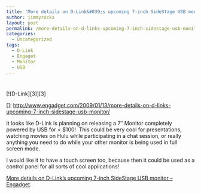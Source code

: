 ```yaml
---
title: 'More details on D-Link&#039;s upcoming 7-inch SideStage USB monitor &#8211; Engadget'
author: jimmyrocks
layout: post
permalink: /more-details-on-d-links-upcoming-7-inch-sidestage-usb-monitor-engadget/
categories:
  - Uncategorized
tags:
  - D-Link
  - Engaget
  - Monitor
  - USB
---
```

# 

[][1]

 [1]: http://www.engadget.com/2009/01/13/more-details-on-d-links-upcoming-7-inch-sidestage-usb-monitor/

[![D-Link][3]][3]

 []: http://www.engadget.com/2009/01/13/more-details-on-d-links-upcoming-7-inch-sidestage-usb-monitor/

It looks like D-Link is planning on releasing a 7″ Monitor completely powered by USB for < $100!  This could be very cool for presentations, watching movies on Hulu while participating in a chat session, or really anything you need to do while your other monitor is being used in full screen mode.

I would like it to have a touch screen too, because then it could be used as a control panel for all sorts of cool applications!

[More details on D-Link’s upcoming 7-inch SideStage USB monitor – Engadget][1].